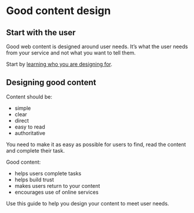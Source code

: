 Good content design
===================

Start with the user
-------------------

Good web content is designed around user needs. It’s what the user needs from your service and not what you want to tell them.

Start by [learning who you are designing for](contents "User need and user behaviour").

Designing good content
----------------------

Content should be:

*   simple
*   clear
*   direct
*   easy to read
*   authoritative

You need to make it as easy as possible for users to find, read the content and complete their task.

Good content:

*   helps users complete tasks
*   helps build trust
*   makes users return to your content
*   encourages use of online services

Use this guide to help you design your content to meet user needs.